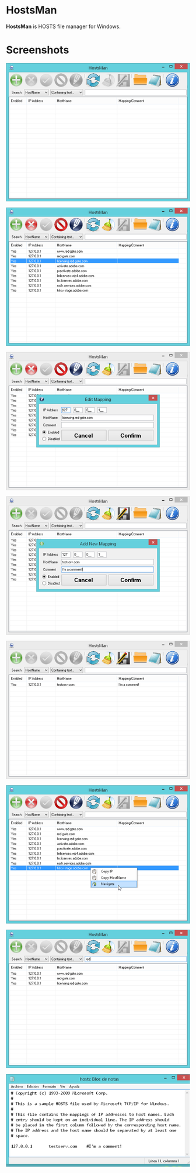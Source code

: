 # HostsMan

**HostsMan** is HOSTS file manager for Windows.

# Screenshots

![](Preview/HostsMan%2001.png)

![](Preview/HostsMan%2002.png)

![](Preview/HostsMan%2003.png)

![](Preview/HostsMan%2004.png)

![](Preview/HostsMan%2005.png)

![](Preview/HostsMan%2006.png)

![](Preview/HostsMan%2007.png)

![](Preview/HostsMan%2008.png)
